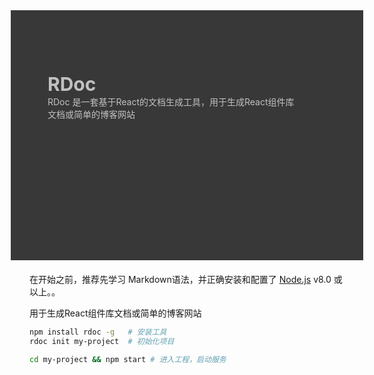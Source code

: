 <!--
layout: IndexLayout
visible: true
-->

<style>
.markdown{
  padding: 0 30px;
}
.jumbotron {
  position: relative;
  background-color: #383838;
  margin: 0 -30px 20px -30px;
  padding-top: 100px;
  padding-left: 59px;
  padding-right: 100px;
  min-height: 300px;
  color: #c1c1c1;
}
.jumbotron-title {
  font-size: 30px;
  font-weight: bold;
}
</style>
<div class="jumbotron">
  <div class="jumbotron-title">RDoc </div>
  <div>RDoc 是一套基于React的文档生成工具，用于生成React组件库文档或简单的博客网站</div>
</div>

在开始之前，推荐先学习 Markdown语法，并正确安装和配置了 [Node.js](https://nodejs.org) v8.0 或以上。。


用于生成React组件库文档或简单的博客网站

```bash
npm install rdoc -g   # 安装工具
rdoc init my-project  # 初始化项目

cd my-project && npm start # 进入工程，启动服务
```

